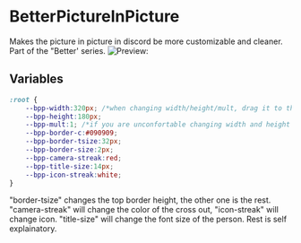 # BetterPictureInPicture
Makes the picture in picture in discord be more customizable and cleaner.
Part of the "Better' series.
![Preview:](https://rawgit.com/MGRich/BetterPictureInPicture/master/DiscordCanary_2017-10-22_14-16-45.png)
## Variables
```css
:root {
    --bpp-width:320px; /*when changing width/height/mult, drag it to the bottom left for best view*/
    --bpp-height:180px;
    --bpp-mult:1; /*if you are unconfortable changing width and height itself*/
    --bpp-border-c:#090909;
    --bpp-border-tsize:32px;
    --bpp-border-size:2px;
    --bpp-camera-streak:red;
    --bpp-title-size:14px;
    --bpp-icon-streak:white;
}
```
"border-tsize" changes the top border height, the other one is the rest.
"camera-streak" will change the color of the cross out, "icon-streak" will change icon.
"title-size" will change the font size of the person.
Rest is self explainatory.
